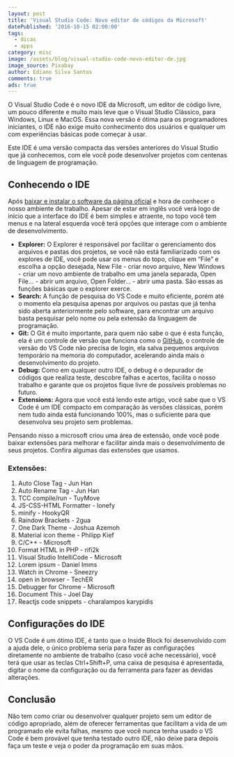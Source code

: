 ```yaml
---
layout: post
title: 'Visual Studio Code: Novo editor de códigos da Microsoft'
datePublished: '2016-10-15 02:00:00'
tags:
  - dicas
  - apps
category: misc
image: /assets/blog/visual-studio-code-novo-editor-de.jpg
image_source: Pixabay
author: Ediano Silva Santos
comments: true
ads: true
---
```

O Visual Studio Code é o novo IDE da Microsoft, um editor de código livre, um pouco diferente e muito mais leve que o Visual Studio Clássico, para Windows, Linux e MacOS. Essa nova versão é ótima para os programadores iniciantes, o IDE não exige muito conhecimento dos usuários e qualquer um com experiências básicas pode começar à usar.

Este IDE é uma versão compacta das versões anteriores do Visual Studio que já conhecemos, com ele você pode desenvolver projetos com centenas de linguagem de programação.

## Conhecendo o IDE

Após <a href="https://code.visualstudio.com/"  target="_blank" rel="nofollow noopener noreferrer">baixar e instalar o software da página oficial</a> e hora de conhecer o nosso ambiente de trabalho. Apesar de estar em inglês você verá logo de início que a interface do IDE é bem simples e atraente, no topo você tem menus e na lateral esquerda você terá opções que interage com o ambiente de desenvolvimento. 

* **Explorer:** O Explorer é responsável por facilitar o gerenciamento dos arquivos e pastas dos projetos, se você não está familiarizado com os explores de IDE, você pode usar os menus do topo, clique em “File” e escolha a opção desejada, New File - criar novo arquivo, New Windows - criar um novo ambiente de trabalho em uma janela separada, Open File... - abrir um arquivo, Open Folder… - abrir uma pasta. São essas as funções básicas que o explorer exerce.
* **Search:** A função de pesquisa do VS Code e muito eficiente, porém até o momento ela pesquisa apenas por arquivos ou pastas que já tenha sido aberta anteriormente pelo software, para encontrar um arquivo basta pesquisar pelo nome ou pela extensão da linguagem de programação.
* **Git:** O Git é muito importante, para quem não sabe o que é esta função, ela é um controle de versão que funciona como o <a href="https://www.insideblock.com/blog/github-rede-social-dos-programadores.html" target="_blank" rel="noopener">GitHub</a>, o controle de versão do VS Code não precisa de login, ela salva pequenos arquivos temporário na memoria do computador, acelerando ainda mais o desenvolvimento do projeto.
* **Debug:** Como em qualquer outro IDE, o debug é o depurador de códigos que realiza teste, descobre falhas e acertos, facilita o nosso trabalho e garante que os projetos fique livre de possíveis problemas no futuro.
* **Extensions:** Agora que você está lendo este artigo, você sabe que o VS Code é um IDE compacto em comparação às versões clássicas, porém nem tudo ainda está funcionando 100%, mas o suficiente para que desenvolva seu projeto sem problemas.

Pensando nisso a microsoft criou uma área de extensão, onde você pode baixar extensões para melhorar e facilitar ainda mais o desenvolvimento de seus projetos. Confira algumas das extensões que usamos.

### Extensões:

1. Auto Close Tag - Jun Han
2. Auto Rename Tag - Jun Han
3. TCC compile/run - TuyMove
4. JS-CSS-HTML Formatter - lonefy
5. minify - HookyQR
6. Raindow Brackets - 2gua
7. One Dark Theme - Joshua Azemoh
8. Material icon theme - Philipp Kief
9. C/C++ - Microsoft
10. Format HTML in PHP - rifi2k
11. Visual Studio IntelliCode - Microsoft
12. Lorem ipsum - Daniel Imms
13. Watch in Chrome - Sneezry
14. open in browser - TechER
15. Debugger for Chrome - Microsoft
16. Document This - Joel Day
17. Reactjs code snippets - charalampos karypidis

## Configurações do IDE

O VS Code é um ótimo IDE, é tanto que o Inside Block foi desenvolvido com a ajuda dele, o único problema seria para fazer as configurações diretamente no ambiente de trabalho (caso você ache necessário), você terá que usar as teclas Ctrl+Shift+P, uma caixa de pesquisa é apresentada, digitar o nome da configuração ou da ferramenta para fazer as devidas alterações.

## Conclusão

Não tem como criar ou desenvolver qualquer projeto sem um editor de código apropriado, além de oferecer ferramentas que facilitam a vida de um programado ele evita falhas, mesmo que você nunca tenha usado o VS Code é bem provável que tenha testado outro IDE, não deixe para depois faça um teste e veja o poder da programação em suas mãos.
